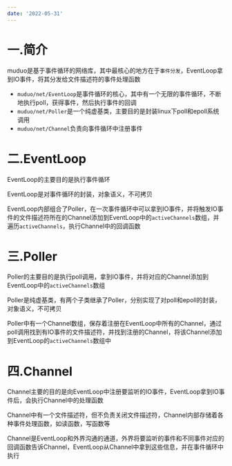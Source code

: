 ```yaml
---
date: '2022-05-31'
---
```


# 一.简介

muduo是基于事件循环的网络库，其中最核心的地方在于`事件分发`，EventLoop拿到IO事件，将其分发给文件描述符的事件处理函数

- `muduo/net/EventLoop`是事件循环的核心，其中有一个无限的事件循环，不断地执行poll，获得事件，然后执行事件的回调
- `muduo/net/Poller`是一个纯虚基类，主要目的是封装linux下poll和epoll系统调用
- `muduo/net/Channel`负责向事件循环中注册事件

# 二.EventLoop

EventLoop的主要目的是执行事件循环

EventLoop是对事件循环的封装，对象语义，不可拷贝

EventLoop内部组合了Poller，在一次事件循环中可以拿到IO事件，并将触发IO事件的文件描述符所在的Channel添加到EventLoop中的`activeChannels`数组，并遍历`activeChannels`，执行Channel中的回调函数

# 三.Poller

Poller的主要目的是执行poll调用，拿到IO事件，并将对应的Channel添加到EventLoop中的`activeChannels`数组

Poller是纯虚基类，有两个子类继承了Poller，分别实现了对poll和epoll的封装，对象语义，不可拷贝

Poller中有一个Channel数组，保存着注册在EventLoop中所有的Channel，通过poll调用找到有IO事件的文件描述符，并找到注册的Channel，将该Channel添加到EventLoop的`activeChannels`数组中

# 四.Channel

Channel主要的目的是向EventLoop中注册要监听的IO事件，EventLoop拿到IO事件后，会执行Channel中的处理函数

Channel中有一个文件描述符，但不负责关闭文件描述符，Channel内部存储着各种事件处理函数，如读函数，写函数等

Channel是EventLoop和外界沟通的通道，外界将要监听的事件和不同事件对应的回调函数告诉Channel，EventLoop从Channel中拿到这些信息，并在事件循环中执行
